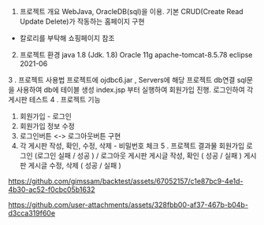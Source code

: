1. 프로젝트 개요
 WebJava, OracleDB(sql)을 이용. 기본 CRUD(Create Read Update Delete)가 작동하는 홈페이지 구현 
 - 칼로리를 부탁해 쇼핑페이지 참조
2. 프로젝트 환경
java 1.8 (Jdk. 1.8)
Oracle 11g
apache-tomcat-8.5.78
eclipse 2021-06

3 . 프로젝트 사용법
프로젝트에 ojdbc6.jar , Servers에 해당 프로젝트 db연결
sql문을 사용하여 db에 테이블 생성
index.jsp 부터 실행하여 회원가입 진행.
로그인하여 각 게시판 테스트
4 . 프로젝트 기능
 1.  회원가입 - 로그인
 2.  회원가입 정보 수정
 3.  로그인버튼 <-> 로그아웃버튼 구현
 4.  각 게시판 작성, 확인, 수정, 삭제 - 비밀번호 체크
5 . 프로젝트 결과물
회원가입
로그인 (로그인 실패 / 성공 ) / 로그아웃
게시판 게시글 작성, 확인 ( 성공 / 실패 )
게시판 게시글 수정, 삭제 ( 성공 / 실패 )

https://github.com/gimssam/backtest/assets/67052157/c1e87bc9-4e1d-4b30-ac52-f0cbc05b1632

https://github.com/user-attachments/assets/328fbb00-af37-467b-b04b-d3cca319f60e

